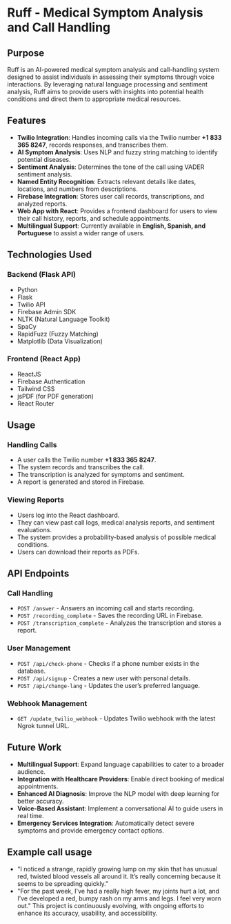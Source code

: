 # Ruff - Medical Symptom Analysis and Call Handling

## Purpose
Ruff is an AI-powered medical symptom analysis and call-handling system designed to assist individuals in assessing their symptoms through voice interactions. By leveraging natural language processing and sentiment analysis, Ruff aims to provide users with insights into potential health conditions and direct them to appropriate medical resources.

## Features
- **Twilio Integration**: Handles incoming calls via the Twilio number **+1 833 365 8247**, records responses, and transcribes them.
- **AI Symptom Analysis**: Uses NLP and fuzzy string matching to identify potential diseases.
- **Sentiment Analysis**: Determines the tone of the call using VADER sentiment analysis.
- **Named Entity Recognition**: Extracts relevant details like dates, locations, and numbers from descriptions.
- **Firebase Integration**: Stores user call records, transcriptions, and analyzed reports.
- **Web App with React**: Provides a frontend dashboard for users to view their call history, reports, and schedule appointments.
- **Multilingual Support**: Currently available in **English, Spanish, and Portuguese** to assist a wider range of users.

## Technologies Used
### Backend (Flask API)
- Python
- Flask
- Twilio API
- Firebase Admin SDK
- NLTK (Natural Language Toolkit)
- SpaCy
- RapidFuzz (Fuzzy Matching)
- Matplotlib (Data Visualization)

### Frontend (React App)
- ReactJS
- Firebase Authentication
- Tailwind CSS
- jsPDF (for PDF generation)
- React Router

## Usage
### Handling Calls
- A user calls the Twilio number **+1 833 365 8247**.
- The system records and transcribes the call.
- The transcription is analyzed for symptoms and sentiment.
- A report is generated and stored in Firebase.

### Viewing Reports
- Users log into the React dashboard.
- They can view past call logs, medical analysis reports, and sentiment evaluations.
- The system provides a probability-based analysis of possible medical conditions.
- Users can download their reports as PDFs.

## API Endpoints
### Call Handling
- `POST /answer` - Answers an incoming call and starts recording.
- `POST /recording_complete` - Saves the recording URL in Firebase.
- `POST /transcription_complete` - Analyzes the transcription and stores a report.

### User Management
- `POST /api/check-phone` - Checks if a phone number exists in the database.
- `POST /api/signup` - Creates a new user with personal details.
- `POST /api/change-lang` - Updates the user’s preferred language.

### Webhook Management
- `GET /update_twilio_webhook` - Updates Twilio webhook with the latest Ngrok tunnel URL.

## Future Work
- **Multilingual Support**: Expand language capabilities to cater to a broader audience.
- **Integration with Healthcare Providers**: Enable direct booking of medical appointments.
- **Enhanced AI Diagnosis**: Improve the NLP model with deep learning for better accuracy.
- **Voice-Based Assistant**: Implement a conversational AI to guide users in real time.
- **Emergency Services Integration**: Automatically detect severe symptoms and provide emergency contact options.

## Example call usage

- "I noticed a strange, rapidly growing lump on my skin that has unusual red, twisted blood vessels all around it. It’s really concerning because it seems to be spreading quickly."
- "For the past week, I've had a really high fever, my joints hurt a lot, and I’ve developed a red, bumpy rash on my arms and legs. I feel very worn out."
This project is continuously evolving, with ongoing efforts to enhance its accuracy, usability, and accessibility.

